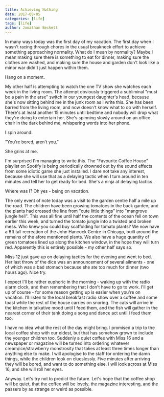 ```yaml
---
title: Achieving Nothing
date: 2017-08-05
categories: [life]
tags: [life]
author: Jonathan Beckett
---
```


In many ways today was the first day of my vacation. The first day when I wasn't racing through chores in the usual breakneck effort to achieve something approaching normality. What do I mean by normality? Maybe I mean making sure there is something to eat for dinner, making sure the clothes are washed, and making sure the house and garden don't look like a minor war didn't just happen within them.

Hang on a moment.

My other half is attempting to watch the one TV show she watches each week in the living room. The attempt obviously triggered a subliminal "must be a pain in the arse" switch in our youngest daughter's head, because she's now sitting behind me in the junk room as I write this. She has been barred from the living room, and now doesn't know what to do with herself. There's at least another 15 minutes until bedtime and nobody will drop what they're doing to entertain her. She's spinning slowly around on an office chair in the dark behind me, whispering words into her phone.

I spin around.

"You're bored, aren't you."

She grins at me.

I'm surprised I'm managing to write this. The "Favourite Coffee House" playlist on Spotify is being periodically drowned out by the sound effects from some idiotic game she just installed. I dare not take any interest, because she will use that as a delaying tactic when I turn around in ten minutes and tell her to get ready for bed. She's a ninja at delaying tactics.

Where was I? Oh yes - being on vacation.

The only event of note today was a visit to the garden centre half a mile up the road. The children have been growing tomatoes in the back garden, and the plants had crossed the line from "cute little things" into "mangrove jungle hell". This was all fine until half the contents of the ocean fell on town earlier this week, and turned the tomato jungle into a twisted and broken mess. Who knew you could buy scaffolding for tomato plants? We now have a 6ft tall recreation of the John Hancock Centre in Chicago, built around the remains of the afore mentioned plants. We also have a huge quantity of green tomatoes lined up along the kitchen window, in the hope they will turn red. Apparently this is entirely possible - my other half says so.

Miss 12 just gave up on delaying tactics for the evening and went to bed. Her last throw of the dice was an announcement of several ailments - one of which was a bad stomach because she ate too much for dinner (two hours ago). Nice try.

I expect I'll be rather euphoric in the morning - waking up with the radio alarm clock, and then remembering that I don't have to go to work. I'll get up of course - for some reason getting up is easier when you're on vacation. I'll listen to the local breakfast radio show over a coffee and some toast while the rest of the house carries on snoring. The cats will arrive in the kitchen in talkative mood until I feed them, and the fish will gather in the nearest corner of their tank doing a song and dance act until I feed them too.

I have no idea what the rest of the day might bring. I promised a trip to the local coffee shop with our eldest, but that has somehow grown to include the younger children too. Suddenly a quiet coffee with Miss 16 and a newspaper or magazine will be turned into ordering whatever cream/ice/strawberry monstrosity that takes at least three times longer than anything else to make. I will apologise to the staff for ordering the damn things, while the children look on clueslessly. Five minutes after arriving they will be bored, and want to do something else. I will look across at Miss 16, and she will roll her eyes.

Anyway. Let's try not to predict the future. Let's hope that the coffee shop will be quiet, that the coffee will be lovely, the magazine interesting, and the passers by as strange or weird as possible.